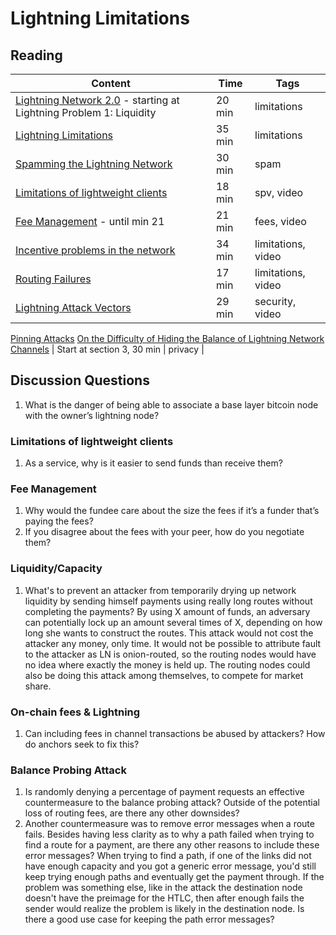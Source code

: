 # Lightning Limitations

## Reading

| Content                                                                                       | Time  | Tags                    |
|-----------------------------------------------------------------------------------------------|-------|-------------------------|
[Lightning Network 2.0](https://blog.theabacus.io/lightning-network-2-0-b878b9bb356e#:~:text=Lightning%20Problem%201%3A%20Liquidity) - starting at Lightning Problem 1: Liquidity | 20 min | limitations |
[Lightning Limitations](http://diyhpl.us/wiki/transcripts/boltathon/2019-04-06-alex-bosworth-major-limitations/) | 35 min | limitations |
[Spamming the Lightning Network](https://github.com/t-bast/lightning-docs/blob/master/spam-prevention.md) | 30 min | spam |
[Limitations of lightweight clients](https://youtu.be/ULVItljEiFE) | 18 min | spv, video |
[Fee Management](https://youtu.be/r8S3iELg9_U) - until min 21 | 21 min | fees, video |
[Incentive problems in the network](https://youtu.be/lByQUr7zPr0) | 34 min | limitations, video |
[Routing Failures](https://youtu.be/z5vEyvc2vrE) | 17 min | limitations, video |
[Lightning Attack Vectors](https://youtu.be/R5cSrftd8nc) | 29 min | security, video |
[Pinning Attacks](https://github.com/t-bast/lightning-docs/blob/master/pinning-attacks.md)
[On the Difficulty of Hiding the Balance of Lightning Network Channels](https://eprint.iacr.org/2019/328.pdf) | Start at section 3, 30 min | privacy |

## Discussion Questions

1. What is the danger of being able to associate a base layer bitcoin node with the owner’s lightning node?

### Limitations of lightweight clients

1. As a service, why is it easier to send funds than receive them?

### Fee Management

1. Why would the fundee care about the size the fees if it’s a funder that’s paying the fees?
1. If you disagree about the fees with your peer, how do you negotiate them?

### Liquidity/Capacity

1. What's to prevent an attacker from temporarily drying up network liquidity by sending himself payments using really long routes without completing the payments? By using X amount of funds, an adversary can potentially lock up an amount several times of X, depending on how long she wants to construct the routes. This attack would not cost the attacker any money, only time. It would not be possible to attribute fault to the attacker as LN is onion-routed, so the routing nodes would have no idea where exactly the money is held up. The routing nodes could also be doing this attack among themselves, to compete for market share.

### On-chain fees & Lightning

1. Can including fees in channel transactions be abused by attackers? How do anchors seek to fix this?

### Balance Probing Attack

1. Is randomly denying a percentage of payment requests an effective countermeasure to the balance probing attack? Outside of the potential loss of routing fees, are there any other downsides?
1. Another countermeasure was to remove error messages when a route fails. Besides having less clarity as to why a path failed when trying to find a route for a payment, are there any other reasons to include these error messages? When trying to find a path, if one of the links did not have enough capacity and you got a generic error message, you'd still keep trying enough paths and eventually get the payment through. If the problem was something else, like in the attack the destination node doesn't have the preimage for the HTLC, then after enough fails the sender would realize the problem is likely in the destination node. Is there a good use case for keeping the path error messages?
